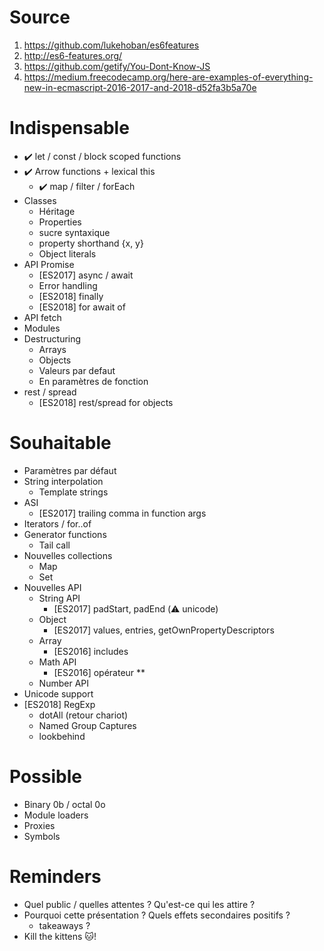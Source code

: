 # Source

1. https://github.com/lukehoban/es6features
1. http://es6-features.org/
1. https://github.com/getify/You-Dont-Know-JS
1. https://medium.freecodecamp.org/here-are-examples-of-everything-new-in-ecmascript-2016-2017-and-2018-d52fa3b5a70e

# Indispensable

* ✔️ let / const / block scoped functions 
* ✔️ Arrow functions + lexical this
    * ✔️ map / filter / forEach
* Classes
    * Héritage
    * Properties
    * sucre syntaxique
    * property shorthand {x, y}
    * Object literals
* API Promise
    * [ES2017] async / await
    * Error handling
    * [ES2018] finally
    * [ES2018] for await of
* API fetch
* Modules
* Destructuring
    * Arrays
    * Objects
    * Valeurs par defaut
    * En paramètres de fonction
* rest / spread
    * [ES2018] rest/spread for objects

# Souhaitable

* Paramètres par défaut
* String interpolation
    * Template strings
* ASI
    * [ES2017] trailing comma in function args
* Iterators / for..of
* Generator functions
    * Tail call
* Nouvelles collections 
    * Map
    * Set
* Nouvelles API
    * String API
        * [ES2017] padStart, padEnd (⚠️ unicode)
    * Object
        * [ES2017] values, entries, getOwnPropertyDescriptors
    * Array
        * [ES2016] includes
    * Math API
        * [ES2016] opérateur **
    * Number API
* Unicode support
* [ES2018] RegExp
    * dotAll (retour chariot)
    * Named Group Captures 
    * lookbehind

# Possible

* Binary 0b / octal 0o
* Module loaders
* Proxies
* Symbols

# Reminders

* Quel public / quelles attentes ? Qu'est-ce qui les attire ?
* Pourquoi cette présentation ? Quels effets secondaires positifs ?
    * takeaways ?
* Kill the kittens 🐱!
